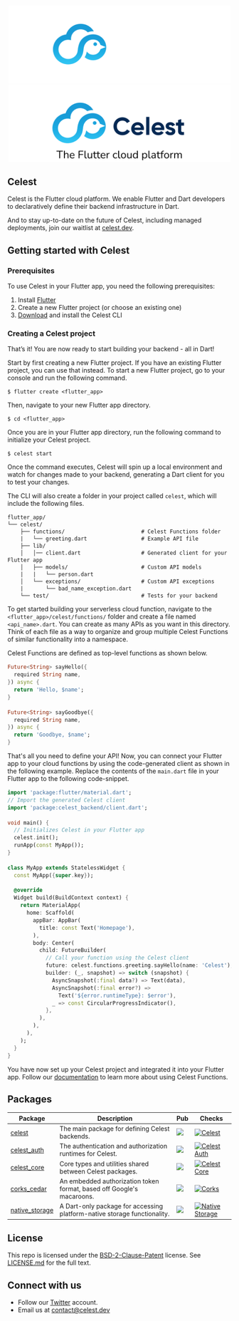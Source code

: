 <p align="center">
<img src="./assets/logo-dark.png#gh-dark-mode-only" width="500">
<img src="./assets/logo-light.png#gh-light-mode-only" width="500">
</p>

## Celest

Celest is the Flutter cloud platform. We enable Flutter and Dart developers to declaratively define their backend infrastructure in Dart.

And to stay up-to-date on the future of Celest, including managed deployments, join our waitlist at [celest.dev](https://celest.dev).

## Getting started with Celest

### Prerequisites

To use Celest in your Flutter app, you need the following prerequisites:

1. Install [Flutter](https://docs.flutter.dev/get-started/install)
2. Create a new Flutter project (or choose an existing one)
3. [Download](https://celest.dev/download) and install the Celest CLI

### Creating a Celest project

That’s it! You are now ready to start building your backend - all in Dart!

Start by first creating a new Flutter project. If you have an existing Flutter project, you can use that instead. To start a new Flutter project, go to your console and run the following command.

```shell
$ flutter create <flutter_app>
```

Then, navigate to your new Flutter app directory.

```shell
$ cd <flutter_app>
```

Once you are in your Flutter app directory, run the following command to initialize your Celest project.

```shell
$ celest start
```

Once the command executes, Celest will spin up a local environment and watch for changes made to your backend, generating a Dart client for you to test your changes.

The CLI will also create a folder in your project called `celest`, which will include the following files.

```shell
flutter_app/
└── celest/
    ├── functions/                        # Celest Functions folder
    |   └── greeting.dart                 # Example API file
    ├── lib/
    │   │── client.dart                   # Generated client for your Flutter app
    │   ├── models/                       # Custom API models
    |   |   └── person.dart
    │   └── exceptions/                   # Custom API exceptions
    |       └── bad_name_exception.dart
    └── test/                             # Tests for your backend
```

To get started building your serverless cloud function, navigate to the `<flutter_app>/celest/functions/` folder and create a file named `<api_name>.dart`. You can create as many APIs as you want in this directory. Think of each file as a way to organize and group multiple Celest Functions of similar functionality into a namespace.

Celest Functions are defined as top-level functions as shown below.

```dart
Future<String> sayHello({
  required String name,
}) async {
  return 'Hello, $name';
}

Future<String> sayGoodbye({
  required String name,
}) async {
  return 'Goodbye, $name';
}
```

That's all you need to define your API! Now, you can connect your Flutter app to your cloud functions by using the code-generated client as shown in the following example. Replace the contents of the `main.dart` file in your Flutter app to the following code-snippet.

```dart
import 'package:flutter/material.dart';
// Import the generated Celest client
import 'package:celest_backend/client.dart';

void main() {
  // Initializes Celest in your Flutter app
  celest.init();
  runApp(const MyApp());
}

class MyApp extends StatelessWidget {
  const MyApp({super.key});

  @override
  Widget build(BuildContext context) {
    return MaterialApp(
      home: Scaffold(
        appBar: AppBar(
          title: const Text('Homepage'),
        ),
        body: Center(
          child: FutureBuilder(
            // Call your function using the Celest client
            future: celest.functions.greeting.sayHello(name: 'Celest'),
            builder: (_, snapshot) => switch (snapshot) {
              AsyncSnapshot(:final data?) => Text(data),
              AsyncSnapshot(:final error?) =>
                Text('${error.runtimeType}: $error'),
              _ => const CircularProgressIndicator(),
            },
          ),
        ),
      ),
    );
  }
}
```

You have now set up your Celest project and integrated it into your Flutter app. Follow our [documentation](https://celest.dev/docs/functions/introduction) to learn more about using Celest Functions.

## Packages

| Package                                    | Description                                                              | Pub                                                                                                                                | Checks                                                                                                                                                                                |
| ------------------------------------------ | ------------------------------------------------------------------------ | ---------------------------------------------------------------------------------------------------------------------------------- | ------------------------------------------------------------------------------------------------------------------------------------------------------------------------------------- |
| [celest](packages/celest/)                 | The main package for defining Celest backends.                           | <a href="https://pub.dev/packages/celest" target="_blank"> <img src="https://img.shields.io/pub/v/celest.svg"></a>                 | [![Celest](https://github.com/celest-dev/celest/actions/workflows/celest.yaml/badge.svg)](https://github.com/celest-dev/celest/actions/workflows/celest.yaml)                         |
| [celest_auth](packages/celest_auth/)       | The authentication and authorization runtimes for Celest.                | <a href="https://pub.dev/packages/celest_auth" target="_blank"> <img src="https://img.shields.io/pub/v/celest_auth.svg"></a>       | [![Celest Auth](https://github.com/celest-dev/celest/actions/workflows/celest_auth.yaml/badge.svg)](https://github.com/celest-dev/celest/actions/workflows/celest_auth.yaml)          |
| [celest_core](packages/celest_core/)       | Core types and utilities shared between Celest packages.                 | <a href="https://pub.dev/packages/celest_core" target="_blank"> <img src="https://img.shields.io/pub/v/celest_core.svg"></a>       | [![Celest Core](https://github.com/celest-dev/celest/actions/workflows/celest_core.yaml/badge.svg)](https://github.com/celest-dev/celest/actions/workflows/celest_core.yaml)          |
| [corks_cedar](packages/corks_cedar/)       | An embedded authorization token format, based off Google's macaroons.    | <a href="https://pub.dev/packages/corks_cedar" target="_blank"> <img src="https://img.shields.io/pub/v/corks_cedar.svg"></a>       | [![Corks](https://github.com/celest-dev/celest/actions/workflows/corks_cedar.yaml/badge.svg)](https://github.com/celest-dev/celest/actions/workflows/corks_cedar.yaml)                |
| [native_storage](packages/native/storage/) | A Dart-only package for accessing platform-native storage functionality. | <a href="https://pub.dev/packages/native_storage" target="_blank"> <img src="https://img.shields.io/pub/v/native_storage.svg"></a> | [![Native Storage](https://github.com/celest-dev/celest/actions/workflows/native_storage.yaml/badge.svg)](https://github.com/celest-dev/celest/actions/workflows/native_storage.yaml) |

## License

This repo is licensed under the [BSD-2-Clause-Patent](https://spdx.org/licenses/BSD-2-Clause-Patent.html) license. See [LICENSE.md](LICENSE.md) for the full text.

## Connect with us

- Follow our [Twitter](https://twitter.com/Celest_Dev) account.
- Email us at contact@celest.dev
